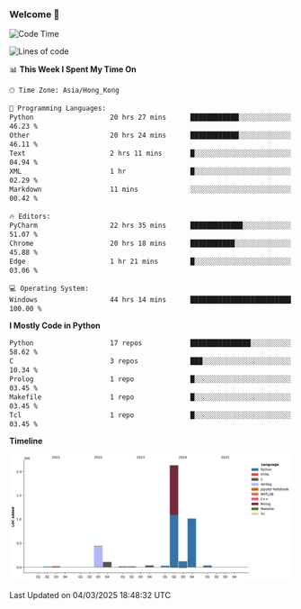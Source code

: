 ### Welcome 👋

<!--START_SECTION:waka-->
![Code Time](http://img.shields.io/badge/Code%20Time-1%2C566%20hrs%2018%20mins-blue)

![Lines of code](https://img.shields.io/badge/From%20Hello%20World%20I%27ve%20Written-4.0%20million%20lines%20of%20code-blue)

📊 **This Week I Spent My Time On** 

```text
🕑︎ Time Zone: Asia/Hong_Kong

💬 Programming Languages: 
Python                   20 hrs 27 mins      ████████████░░░░░░░░░░░░░   46.23 % 
Other                    20 hrs 24 mins      ████████████░░░░░░░░░░░░░   46.11 % 
Text                     2 hrs 11 mins       █░░░░░░░░░░░░░░░░░░░░░░░░   04.94 % 
XML                      1 hr                █░░░░░░░░░░░░░░░░░░░░░░░░   02.29 % 
Markdown                 11 mins             ░░░░░░░░░░░░░░░░░░░░░░░░░   00.42 % 

🔥 Editors: 
PyCharm                  22 hrs 35 mins      █████████████░░░░░░░░░░░░   51.07 % 
Chrome                   20 hrs 18 mins      ███████████░░░░░░░░░░░░░░   45.88 % 
Edge                     1 hr 21 mins        █░░░░░░░░░░░░░░░░░░░░░░░░   03.06 % 

💻 Operating System: 
Windows                  44 hrs 14 mins      █████████████████████████   100.00 % 
```

**I Mostly Code in Python** 

```text
Python                   17 repos            ███████████████░░░░░░░░░░   58.62 % 
C                        3 repos             ███░░░░░░░░░░░░░░░░░░░░░░   10.34 % 
Prolog                   1 repo              █░░░░░░░░░░░░░░░░░░░░░░░░   03.45 % 
Makefile                 1 repo              █░░░░░░░░░░░░░░░░░░░░░░░░   03.45 % 
Tcl                      1 repo              █░░░░░░░░░░░░░░░░░░░░░░░░   03.45 % 
```



**Timeline**

![Lines of Code chart](https://raw.githubusercontent.com/xhj2501/xhj2501/main/assets/bar_graph.png)


 Last Updated on 04/03/2025 18:48:32 UTC
<!--END_SECTION:waka-->

